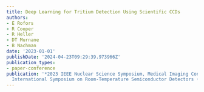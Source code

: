 ```yaml
---
title: Deep Learning for Tritium Detection Using Scientific CCDs
authors:
- E Rofors
- R Cooper
- R Heller
- DT Murnane
- B Nachman
date: '2023-01-01'
publishDate: '2024-04-23T09:29:39.973966Z'
publication_types:
- paper-conference
publication: '*2023 IEEE Nuclear Science Symposium, Medical Imaging Conference and
  International Symposium on Room-Temperature Semiconductor Detectors (NSS MIC RTSD)*'
---
```

